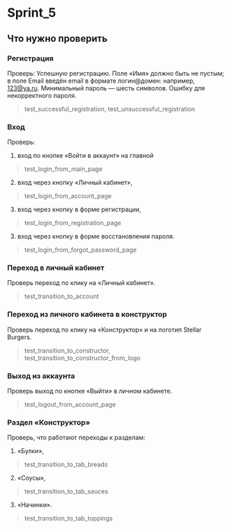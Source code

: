 # Sprint_5

## Что нужно проверить

### Регистрация
Проверь:
Успешную регистрацию. Поле «Имя» должно быть не пустым; в поле Email введён email в формате логин@домен: например, 123@ya.ru. Минимальный пароль — шесть символов.
Ошибку для некорректного пароля. 
>test_successful_registration, test_unsuccessful_registration
### Вход
Проверь:
1. вход по кнопке «Войти в аккаунт» на главной
> test_login_from_main_page
2. вход через кнопку «Личный кабинет»,
> test_login_from_account_page
3. вход через кнопку в форме регистрации,
> test_login_from_registration_page
3. вход через кнопку в форме восстановления пароля.
> test_login_from_forgot_password_page
### Переход в личный кабинет 
Проверь переход по клику на «Личный кабинет».
> test_transition_to_account
### Переход из личного кабинета в конструктор 
Проверь переход по клику на «Конструктор» и на логотип Stellar Burgers.
> test_transition_to_constructor, test_transition_to_constructor_from_logo

### Выход из аккаунта
Проверь выход по кнопке «Выйти» в личном кабинете.
> test_logout_from_account_page
### Раздел «Конструктор»
Проверь, что работают переходы к разделам:
1. «Булки»,
> test_transition_to_tab_breads
2. «Соусы»,
> test_transition_to_tab_sauces
3. «Начинки».
> test_transition_to_tab_toppings